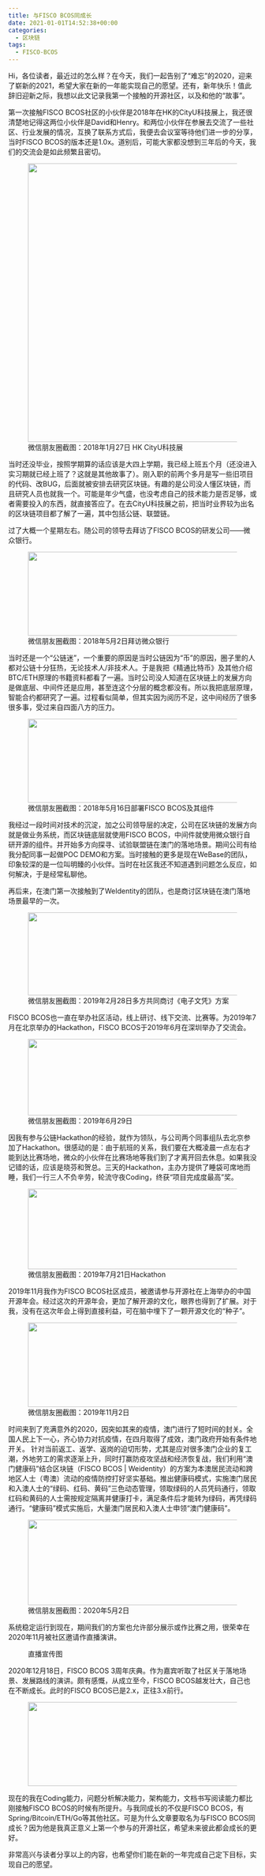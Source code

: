 ```yaml
---
title: 与FISCO BCOS同成长
date: 2021-01-01T14:52:38+00:00
categories:
  - 区块链
tags:
  - FISCO-BCOS
---
```

Hi，各位读者，最近过的怎么样？在今天，我们一起告别了“难忘”的2020，迎来了崭新的2021，希望大家在新的一年能实现自己的愿望。还有，新年快乐！值此辞旧迎新之际，我想以此文记录我第一个接触的开源社区，以及和他的“故事”。

第一次接触FISCO BCOS社区的小伙伴是2018年在HK的CityU科技展上，我还很清楚地记得这两位小伙伴是David和Henry。和两位小伙伴在参展去交流了一些社区、行业发展的情况，互换了联系方式后，我便去会议室等待他们进一步的分享，当时FISCO BCOS的版本还是1.0x。道别后，可能大家都没想到三年后的今天，我们的交流会是如此频繁且密切。

<!--more-->

<div class="wp-block-image">
  <figure class="aligncenter is-resized"><a href="http://roliu.work/wp-content/uploads/2021/01/image-e1609472960145.png"><img decoding="async" src="http://roliu.work/wp-content/uploads/2021/01/image-e1609472960145.png" alt="" class="wp-image-740" width="564" /></a><figcaption>微信朋友圈截图：2018年1月27日 HK CityU科技展</figcaption></figure>
</div>

当时还没毕业，按照学期算的话应该是大四上学期，我已经上班五个月（还没进入实习期就已经上班了？这就是其他故事了）。刚入职的前两个多月是写一些旧项目的代码、改BUG，后面就被安排去研究区块链。有趣的是公司没人懂区块链，而且研究人员也就我一个。可能是年少气盛，也没考虑自己的技术能力是否足够，或者需要投入的东西，就直接答应了。在去CityU科技展之前，把当时业界较为出名的区块链项目都了解了一遍，其中包括公链、联盟链。

过了大概一个星期左右。随公司的领导去拜访了FISCO BCOS的研发公司——微众银行。

<div class="wp-block-image">
  <figure class="aligncenter is-resized"><img decoding="async" loading="lazy" src="http://roliu.work/wp-content/uploads/2021/01/image-1.png" alt="" class="wp-image-741" width="564" height="170" /><figcaption>微信朋友圈截图：2018年5月2日拜访微众银行<br /></figcaption></figure>
</div>

当时还是一个“公链迷”，一个重要的原因是当时公链因为“币”的原因，圈子里的人都对公链十分狂热，无论技术人/非技术人。于是我把《精通比特币》及其他介绍BTC/ETH原理的书籍资料都看了一遍。当时公司没人知道在区块链上的发展方向是做底层、中间件还是应用，甚至连这个分层的概念都没有。所以我把底层原理，智能合约都研究了一遍。过程看似简单，但其实因为阅历不足，这中间经历了很多很多事，受过来自四面八方的压力。

<div class="wp-block-image">
  <figure class="aligncenter is-resized"><img decoding="async" loading="lazy" src="http://roliu.work/wp-content/uploads/2021/01/image-2.png" alt="" class="wp-image-742" width="564" height="170" /><figcaption>微信朋友圈截图：2018年5月16日部署FISCO BCOS及其组件</figcaption></figure>
</div>

我经过一段时间对技术的沉淀，加之公司领导层的决定，公司在区块链的发展方向就是做业务系统，而区块链底层就使用FISCO BCOS，中间件就使用微众银行自研开源的组件。并开始多方向探寻、试验联盟链在澳门的落地场景。期间公司有给我分配同事一起做POC DEMO和方案。当时接触的更多是现在WeBase的团队，印象较深的是一位叫明臻的小伙伴。当时在社区我还不知道遇到问题怎么反应，如何解决，于是经常私聊他。

再后来，在澳门第一次接触到了WeIdentity的团队，也是商讨区块链在澳门落地场景最早的一次。

<div class="wp-block-image">
  <figure class="aligncenter is-resized"><img decoding="async" loading="lazy" src="http://roliu.work/wp-content/uploads/2021/01/image-3.png" alt="" class="wp-image-743" width="563" height="168" /><figcaption>微信朋友圈截图：2019年2月28日多方共同商讨《电子文凭》方案</figcaption></figure>
</div>

FISCO BCOS也一直在举办社区活动，线上研讨、线下交流、比赛等。为2019年7月在北京举办的Hackathon，FISCO BCOS于2019年6月在深圳举办了交流会。

<div class="wp-block-image">
  <figure class="aligncenter is-resized"><img decoding="async" loading="lazy" src="http://roliu.work/wp-content/uploads/2021/01/image-4.png" alt="" class="wp-image-744" width="563" height="155" /><figcaption>微信朋友圈截图：2019年6月29日</figcaption></figure>
</div>

因我有参与公链Hackathon的经验，就作为领队，与公司两个同事组队去北京参加了Hackathon。很感动的是：由于航班的关系，我们要在大概凌晨一点左右才能到达比赛场地，微众的小伙伴在比赛场地等我们到了才离开回去休息。如果我没记错的话，应该是晓芬和贺总。三天的Hackathon，主办方提供了睡袋可席地而睡，我们一行三人不负辛劳，轮流守夜Coding，终获“项目完成度最高”奖。

<div class="wp-block-image">
  <figure class="aligncenter is-resized"><img decoding="async" loading="lazy" src="http://roliu.work/wp-content/uploads/2021/01/image-5.png" alt="" class="wp-image-745" width="561" height="163" /><figcaption>微信朋友圈截图：2019年7月21日Hackathon</figcaption></figure>
</div>

2019年11月我作为FISCO BCOS社区成员，被邀请参与开源社在上海举办的中国开源年会。经过这次的开源年会，更加了解开源的文化，眼界也得到了扩展。对于我，没有在这次年会上得到直接利益，可在脑中埋下了一颗开源文化的“种子”。

<div class="wp-block-image">
  <figure class="aligncenter is-resized"><img decoding="async" loading="lazy" src="http://roliu.work/wp-content/uploads/2021/01/image-6.png" alt="" class="wp-image-746" width="560" height="171" /><figcaption>微信朋友圈截图：2019年11月2日</figcaption></figure>
</div>

时间来到了充满意外的2020，因突如其来的疫情，澳门进行了短时间的封关。全国人民上下一心，齐心协力对抗疫情，在四月取得了成效，澳门政府开始有条件地开关。 针对当前返工、返学、返岗的迫切形势，尤其是应对很多澳门企业的复工潮，外地劳工的需求逐渐上升，同时打赢防疫攻坚战和经济恢复战，我们利用“澳门健康码”结合区块链（FISCO BCOS | Weidentity）的方案为本澳居民流动和跨地区人士（粤澳）流动的疫情防控打好坚实基础。推出健康码模式，实施澳门居民和入澳人士的“绿码、红码、黄码”三色动态管理，领取绿码的人员凭码通行，领取红码和黄码的人士需按规定隔离并健康打卡，满足条件后才能转为绿码，再凭绿码通行。“健康码”模式实施后，大量澳门居民和入澳人士申领“澳门健康码”。 

<div class="wp-block-image">
  <figure class="aligncenter is-resized"><img decoding="async" loading="lazy" src="http://roliu.work/wp-content/uploads/2021/01/image-7.png" alt="" class="wp-image-747" width="560" height="173" /><figcaption>微信朋友圈截图：2020年5月2日</figcaption></figure>
</div>

系统稳定运行到现在，期间我们的方案也允许部分展示或作比赛之用，很荣幸在2020年11月被社区邀请作直播演讲。

<div class="wp-block-image">
  <figure class="aligncenter"><img decoding="async" src="http://roliu.work/wp-content/uploads/2021/01/image-9-224x1024.png" alt="" class="wp-image-749" /><figcaption>直播宣传图</figcaption></figure>
</div>

2020年12月18日，FISCO BCOS 3周年庆典。作为嘉宾听取了社区关于落地场景、发展路线的演讲。颇有感慨，从成立至今，FISCO BCOS越发壮大，自己也在不断成长。此时的FISCO BCOS已是2.x，正往3.x前行。

<div class="wp-block-image">
  <figure class="aligncenter is-resized"><img decoding="async" loading="lazy" src="http://roliu.work/wp-content/uploads/2021/01/image-10.png" alt="" class="wp-image-750" width="564" height="170" /></figure>
</div>

现在的我在Coding能力，问题分析解决能力，架构能力，文档书写阅读能力都比刚接触FISCO BCOS的时候有所提升。与我同成长的不仅是FISCO BCOS，有Spring/Bitcoin/ETH/Go等其他社区。可是为什么文章要取名为与FISCO BCOS同成长？因为他是我真正意义上第一个参与的开源社区，希望未来彼此都会成长的更好。

非常高兴与读者分享以上的内容，也希望你们能在新的一年完成自己定下目标，实现自己的愿望。